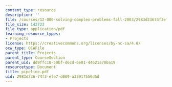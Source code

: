 ```yaml
---
content_type: resource
description: ''
file: /courses/12-000-solving-complex-problems-fall-2003/2983d23674f3efe7d009a33917556d5d_pipeline.pdf
file_size: 142723
file_type: application/pdf
learning_resource_types:
- Projects
license: https://creativecommons.org/licenses/by-nc-sa/4.0/
ocw_type: OCWFile
parent_title: Projects
parent_type: CourseSection
parent_uid: dd9ffc10-50bf-d6cd-6e01-44621a70ba19
resourcetype: Document
title: pipeline.pdf
uid: 2983d236-74f3-efe7-d009-a33917556d5d
---
```

